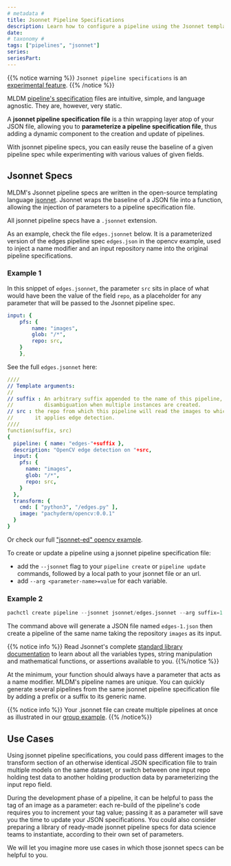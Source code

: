 ```yaml
---
# metadata # 
title: Jsonnet Pipeline Specifications
description: Learn how to configure a pipeline using the Jsonnet templating language.
date: 
# taxonomy #
tags: ["pipelines", "jsonnet"]
series:
seriesPart:
---
```


{{% notice warning %}}
`Jsonnet pipeline specifications` is an [experimental feature](../../../reference/supported-releases/#experimental).
{{% /notice %}}

MLDM [pipeline's specification](../../../reference/pipeline-spec) files are intuitive, simple, and language agnostic.
They are, however, very static.

A **jsonnet pipeline specification file** is a thin wrapping layer atop of your JSON file, 
allowing you to **parameterize a pipeline specification file**, 
thus adding a dynamic component to the creation and update of pipelines.

With jsonnet pipeline specs, you can easily reuse the baseline of a given pipeline spec
while experimenting with various values of given fields.

## Jsonnet Specs

MLDM's Jsonnet pipeline specs are written in 
the open-source templating language [jsonnet](https://jsonnet.org/).
Jsonnet wraps the baseline of a JSON file into a function, 
allowing the injection of parameters to a pipeline specification file. 

All jsonnet pipeline specs have a `.jsonnet` extension.

As an example, check the file `edges.jsonnet` below. It is a parameterized version
of the edges pipeline spec `edges.json` in the opencv example, used to inject a name modifier 
and an input repository name into the original pipeline specifications.


### Example 1
In this snippet of `edges.jsonnet`, the parameter `src` sits in place of what would have been
the value of the field `repo`, as a placeholder for any parameter that will be passed to the Jsonnet pipeline spec.

```yaml
input: {
    pfs: {
        name: "images",
        glob: "/*",
        repo: src,
    }
    },
```

See the full `edges.jsonnet` here:
```yaml
////
// Template arguments:
//
// suffix : An arbitrary suffix appended to the name of this pipeline, for
//          disambiguation when multiple instances are created.
// src : the repo from which this pipeline will read the images to which
//       it applies edge detection.
////
function(suffix, src)
{
  pipeline: { name: "edges-"+suffix },
  description: "OpenCV edge detection on "+src,
  input: {
    pfs: {
      name: "images",
      glob: "/*",
      repo: src,
    }
  },
  transform: {
    cmd: [ "python3", "/edges.py" ],
    image: "pachyderm/opencv:0.0.1"
  }
}
```

Or check our full ["jsonnet-ed" opencv example](https://github.com/pachyderm/pachyderm/tree/2.3.x/examples/opencv/jsonnet).

To create or update a pipeline using a jsonnet pipeline specification file:

- add the `--jsonnet` flag to your `pipeline create` or `pipeline update` commands, followed by a local path to your jsonnet file or an url.
- add `--arg <parameter-name>=value` for each variable.

###  Example 2
```s
pachctl create pipeline --jsonnet jsonnet/edges.jsonnet --arg suffix=1 --arg src=images
```

The command above will generate a JSON file named `edges-1.json` then create a pipeline of the same name taking the repository `images` as its input.

{{% notice info %}}
Read Jsonnet's complete [standard library documentation](https://jsonnet.org/ref/stdlib.html) to learn about all the variables types, string manipulation and mathematical functions, or assertions available to you.
{{%/notice %}}


At the minimum, your function should always have a parameter that acts as a name modifier. 
MLDM's pipeline names are unique. 
You can quickly generate several pipelines from the same jsonnet pipeline specification file
by adding a prefix or a suffix to its generic name.

{{% notice info %}}
Your .jsonnet file can create multiple pipelines at once as illustrated in our [group example](https://github.com/pachyderm/pachyderm/tree/master/examples/group).
{{% /notice%}}

## Use Cases

Using jsonnet pipeline specifications, you could pass different images
to the transform section of an otherwise identical JSON specification file
to train multiple models on the same dataset,
or switch between one input repo holding test data to another holding production data by parameterizing the input repo field. 

During the development phase of a pipeline, 
it can be helpful to pass the tag of an image as a parameter: 
each re-build of the pipeline's code requires you to increment your tag value;
passing it as a parameter will save you the time to update your JSON specifications.
You could also consider preparing a library of ready-made jsonnet pipeline specs for data science teams to instantiate, according to their own set of parameters. 

We will let you imagine more use cases in which those jsonnet specs can be helpful to you.